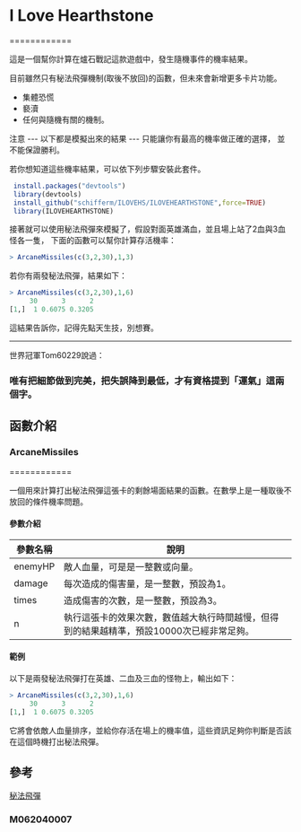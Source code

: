 # I Love Hearthstone 
============

這是一個幫你計算在爐石戰記這款遊戲中，發生隨機事件的機率結果。

目前雖然只有秘法飛彈機制(取後不放回)的函數，但未來會新增更多卡片功能。

  * 集體恐慌
  * 褻瀆
  * 任何與隨機有關的機制。

注意 --- 以下都是模擬出來的結果 --- 只能讓你有最高的機率做正確的選擇，
並不能保證勝利。

若你想知道這些機率結果，可以依下列步驟安裝此套件。
~~~R
 install.packages("devtools")
 library(devtools)
 install_github("schifferm/ILOVEHS/ILOVEHEARTHSTONE",force=TRUE)
 library(ILOVEHEARTHSTONE)
~~~
接著就可以使用秘法飛彈來模擬了，假設對面英雄滿血，並且場上站了2血與3血怪各一隻，
下面的函數可以幫你計算存活機率：

~~~R
> ArcaneMissiles(c(3,2,30),1,3)
~~~
若你有兩發秘法飛彈，結果如下：

~~~R
> ArcaneMissiles(c(3,2,30),1,6)
     30      3      2
[1,]  1 0.6075 0.3205
~~~
這結果告訴你，記得先點天生技，別想賽。
***
世界冠軍Tom60229說過：

### 唯有把細節做到完美，把失誤降到最低，才有資格提到「運氣」這兩個字。

## 函數介紹

### ArcaneMissiles
============

一個用來計算打出秘法飛彈這張卡的剩餘場面結果的函數。在數學上是一種取後不放回的條件機率問題。

#### 參數介紹 

| 參數名稱 | 說明 |
| ------ | ----------- |
| enemyHP   | 敵人血量，可是是一整數或向量。 |
| damage | 每次造成的傷害量，是一整數，預設為1。 |
| times    | 造成傷害的次數，是一整數，預設為3。 |
| n    | 執行這張卡的效果次數，數值越大執行時間越慢，但得到的結果越精準，預設10000次已經非常足夠。 |

#### 範例

以下是兩發秘法飛彈打在英雄、二血及三血的怪物上，輸出如下：

~~~R
> ArcaneMissiles(c(3,2,30),1,6)
     30      3      2
[1,]  1 0.6075 0.3205
~~~

它將會依敵人血量排序，並給你存活在場上的機率值，這些資訊足夠你判斷是否該在這個時機打出秘法飛彈。

## 參考

[秘法飛彈](https://playhearthstone.com/zh-tw/cards/564-arcane-missiles)

### M062040007
